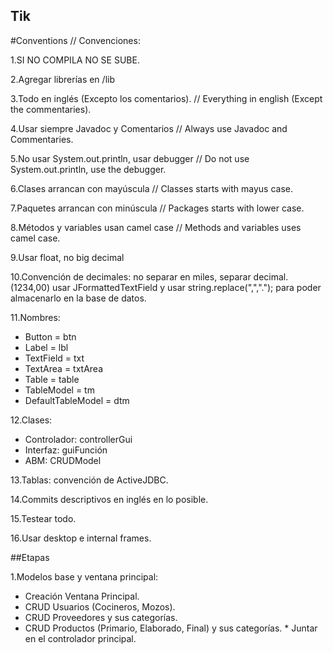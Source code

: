 ## Tik

#Conventions // Convenciones:

1.SI NO COMPILA NO SE SUBE.     

2.Agregar librerías en /lib     

3.Todo en inglés (Excepto los comentarios). // Everything in english (Except the commentaries).  

4.Usar siempre Javadoc y Comentarios // Always use Javadoc and Commentaries.    

5.No usar System.out.println, usar debugger // Do not use System.out.println, use the debugger.   

6.Clases arrancan con mayúscula // Classes starts with mayus case.  

7.Paquetes arrancan con minúscula // Packages starts with lower case.   

8.Métodos y variables usan camel case // Methods and variables uses camel case. 

9.Usar float, no big decimal    

10.Convención de decimales: no separar en miles, separar decimal. (1234,00) usar JFormattedTextField y usar string.replace(",","."); para poder almacenarlo en la base de datos.   

11.Nombres: 
*   Button = btn
*   Label = lbl
*   TextField = txt
*   TextArea = txtArea
*   Table = table
*   TableModel = tm
*   DefaultTableModel = dtm 

12.Clases:
*   Controlador: controllerGui
*   Interfaz: guiFunción
*   ABM: CRUDModel

13.Tablas: convención de ActiveJDBC.    

14.Commits descriptivos en inglés en lo posible.    

15.Testear todo.

16.Usar desktop e internal frames.

##Etapas

1.Modelos base y ventana principal:
*	Creación Ventana Principal.
*	CRUD Usuarios (Cocineros, Mozos).
*	CRUD Proveedores y sus categorías.
*	CRUD Productos (Primario, Elaborado, Final) y sus categorías. *	Juntar en el controlador principal.		


